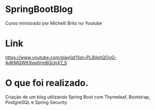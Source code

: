 # SpringBootBlog
Curso ministrado por Michelli Brito no Youtube
# Link
https://www.youtube.com/playlist?list=PL8iIphQOyG-AdKMQWtt1bqdVm8QUnX7_S

# O que foi realizado.
Criação de um blog utilizando Spring Boot com Thymeleaf, Bootstrap, PostgreSQL e Spring Security
